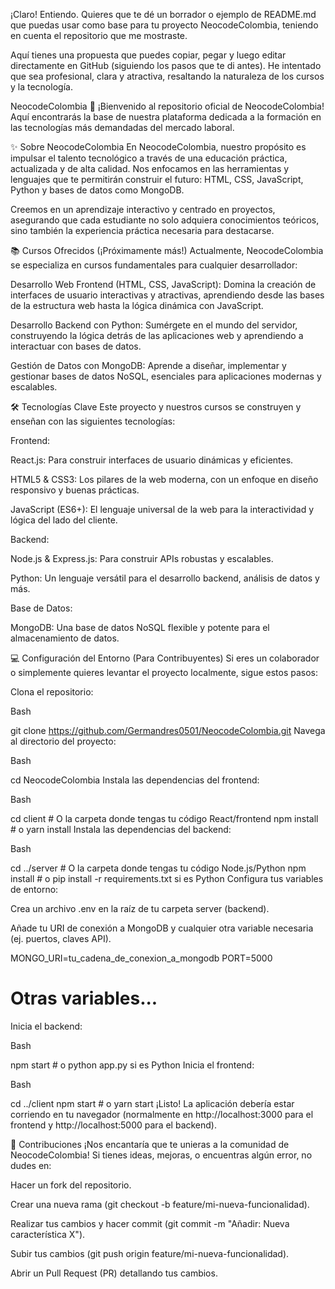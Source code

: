 ¡Claro! Entiendo. Quieres que te dé un borrador o ejemplo de README.md que puedas usar como base para tu proyecto NeocodeColombia, teniendo en cuenta el repositorio que me mostraste.

Aquí tienes una propuesta que puedes copiar, pegar y luego editar directamente en GitHub (siguiendo los pasos que te di antes). He intentado que sea profesional, clara y atractiva, resaltando la naturaleza de los cursos y la tecnología.

NeocodeColombia 🚀
¡Bienvenido al repositorio oficial de NeocodeColombia! Aquí encontrarás la base de nuestra plataforma dedicada a la formación en las tecnologías más demandadas del mercado laboral.

✨ Sobre NeocodeColombia
En NeocodeColombia, nuestro propósito es impulsar el talento tecnológico a través de una educación práctica, actualizada y de alta calidad. Nos enfocamos en las herramientas y lenguajes que te permitirán construir el futuro: HTML, CSS, JavaScript, Python y bases de datos como MongoDB.

Creemos en un aprendizaje interactivo y centrado en proyectos, asegurando que cada estudiante no solo adquiera conocimientos teóricos, sino también la experiencia práctica necesaria para destacarse.

📚 Cursos Ofrecidos (¡Próximamente más!)
Actualmente, NeocodeColombia se especializa en cursos fundamentales para cualquier desarrollador:

Desarrollo Web Frontend (HTML, CSS, JavaScript): Domina la creación de interfaces de usuario interactivas y atractivas, aprendiendo desde las bases de la estructura web hasta la lógica dinámica con JavaScript.

Desarrollo Backend con Python: Sumérgete en el mundo del servidor, construyendo la lógica detrás de las aplicaciones web y aprendiendo a interactuar con bases de datos.

Gestión de Datos con MongoDB: Aprende a diseñar, implementar y gestionar bases de datos NoSQL, esenciales para aplicaciones modernas y escalables.

🛠️ Tecnologías Clave
Este proyecto y nuestros cursos se construyen y enseñan con las siguientes tecnologías:

Frontend:

React.js: Para construir interfaces de usuario dinámicas y eficientes.

HTML5 & CSS3: Los pilares de la web moderna, con un enfoque en diseño responsivo y buenas prácticas.

JavaScript (ES6+): El lenguaje universal de la web para la interactividad y lógica del lado del cliente.

Backend:

Node.js & Express.js: Para construir APIs robustas y escalables.

Python: Un lenguaje versátil para el desarrollo backend, análisis de datos y más.

Base de Datos:

MongoDB: Una base de datos NoSQL flexible y potente para el almacenamiento de datos.

💻 Configuración del Entorno (Para Contribuyentes)
Si eres un colaborador o simplemente quieres levantar el proyecto localmente, sigue estos pasos:

Clona el repositorio:

Bash

git clone https://github.com/Germandres0501/NeocodeColombia.git
Navega al directorio del proyecto:

Bash

cd NeocodeColombia
Instala las dependencias del frontend:

Bash

cd client # O la carpeta donde tengas tu código React/frontend
npm install # o yarn install
Instala las dependencias del backend:

Bash

cd ../server # O la carpeta donde tengas tu código Node.js/Python
npm install # o pip install -r requirements.txt si es Python
Configura tus variables de entorno:

Crea un archivo .env en la raíz de tu carpeta server (backend).

Añade tu URI de conexión a MongoDB y cualquier otra variable necesaria (ej. puertos, claves API).

MONGO_URI=tu_cadena_de_conexion_a_mongodb
PORT=5000
# Otras variables...
Inicia el backend:

Bash

npm start # o python app.py si es Python
Inicia el frontend:

Bash

cd ../client
npm start # o yarn start
¡Listo! La aplicación debería estar corriendo en tu navegador (normalmente en http://localhost:3000 para el frontend y http://localhost:5000 para el backend).

🤝 Contribuciones
¡Nos encantaría que te unieras a la comunidad de NeocodeColombia! Si tienes ideas, mejoras, o encuentras algún error, no dudes en:

Hacer un fork del repositorio.

Crear una nueva rama (git checkout -b feature/mi-nueva-funcionalidad).

Realizar tus cambios y hacer commit (git commit -m "Añadir: Nueva característica X").

Subir tus cambios (git push origin feature/mi-nueva-funcionalidad).

Abrir un Pull Request (PR) detallando tus cambios.
